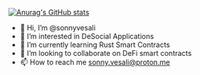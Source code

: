 [![Anurag's GitHub stats](https://github-readme-stats.vercel.app/api?username=anuraghazra)](https://github.com/anuraghazra/github-readme-stats)

- 👋 Hi, I’m @sonnyvesali
- 👀 I’m interested in DeSocial Applications
- 🌱 I’m currently learning Rust Smart Contracts
- 💞️ I’m looking to collaborate on DeFi smart contracts
- 📫 How to reach me sonny.vesali@proton.me

<!---
sonnyvesali/sonnyvesali is a ✨ special ✨ repository because its `README.md` (this file) appears on your GitHub profile.
You can click the Preview link to take a look at your changes.
--->
